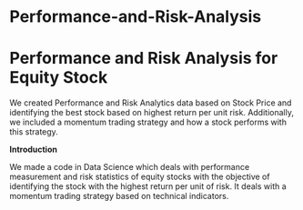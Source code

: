 # Performance-and-Risk-Analysis
# Performance and Risk Analysis for Equity Stock

We created Performance and Risk Analytics data based on Stock Price and identifying the best stock based on highest return per unit risk. Additionally, we included a momentum trading strategy and how a stock performs with this strategy. 

**Introduction**

We made a code in Data Science which deals with performance measurement and risk statistics of equity stocks with the objective of identifying the stock with the highest return per unit of risk. It deals with a momentum trading strategy based on technical indicators.


